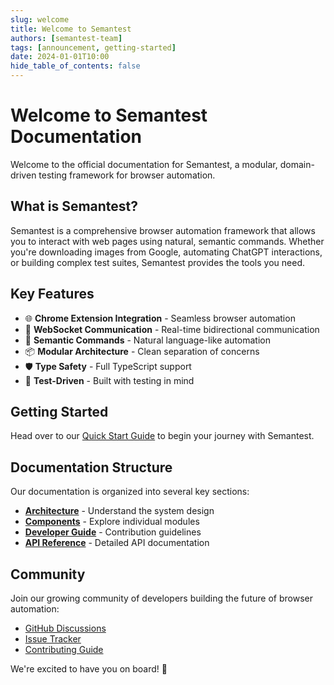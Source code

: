```yaml
---
slug: welcome
title: Welcome to Semantest
authors: [semantest-team]
tags: [announcement, getting-started]
date: 2024-01-01T10:00
hide_table_of_contents: false
---
```


# Welcome to Semantest Documentation

Welcome to the official documentation for Semantest, a modular, domain-driven testing framework for browser automation.

<!--truncate-->

## What is Semantest?

Semantest is a comprehensive browser automation framework that allows you to interact with web pages using natural, semantic commands. Whether you're downloading images from Google, automating ChatGPT interactions, or building complex test suites, Semantest provides the tools you need.

## Key Features

- 🌐 **Chrome Extension Integration** - Seamless browser automation
- 🔌 **WebSocket Communication** - Real-time bidirectional communication
- 🎯 **Semantic Commands** - Natural language-like automation
- 📦 **Modular Architecture** - Clean separation of concerns
- 🛡️ **Type Safety** - Full TypeScript support
- 🧪 **Test-Driven** - Built with testing in mind

## Getting Started

Head over to our [Quick Start Guide](/docs/getting-started/quick-start) to begin your journey with Semantest.

## Documentation Structure

Our documentation is organized into several key sections:

- **[Architecture](/docs/architecture/introduction)** - Understand the system design
- **[Components](/docs/components/core/overview)** - Explore individual modules
- **[Developer Guide](/docs/developer-guide/contributing)** - Contribution guidelines
- **[API Reference](/docs/api/client)** - Detailed API documentation

## Community

Join our growing community of developers building the future of browser automation:

- [GitHub Discussions](https://github.com/semantest/workspace/discussions)
- [Issue Tracker](https://github.com/semantest/workspace/issues)
- [Contributing Guide](/docs/developer-guide/contributing)

We're excited to have you on board! 🚀